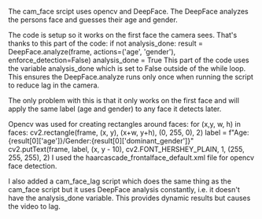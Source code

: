The cam_face srcipt uses opencv and DeepFace. The DeepFace analyzes the persons face and guesses their age and gender.

The code is setup so it works on the first face the camera sees. That's thanks to this part of the code:
    if not analysis_done:
        result = DeepFace.analyze(frame, actions=('age', 'gender'), enforce_detection=False)
        analysis_done = True
This part of the code uses the variable analysis_done which is set to False outside of the while loop.
This ensures the DeepFace.analyze runs only once when running the script to reduce lag in the camera.

The only problem with this is that it only works on the first face and will apply the same label (age and gender) to any face it detects later.

Opencv was used for creating rectangles around faces:
    for (x,y, w, h) in faces:
        cv2.rectangle(frame, (x, y), (x+w, y+h), (0, 255, 0), 2)
        label = f"Age:{result[0]['age']}/Gender:{result[0]['dominant_gender']}"
        cv2.putText(frame, label, (x, y - 10), cv2.FONT_HERSHEY_PLAIN, 1, (255, 255, 255), 2)
I used the haarcascade_frontalface_default.xml file for opencv face detection.

I also added a cam_face_lag script which does the same thing as the cam_face script but it uses DeepFace analysis constantly, i.e. it doesn't have the analysis_done variable.
This provides dynamic results but causes the video to lag.
